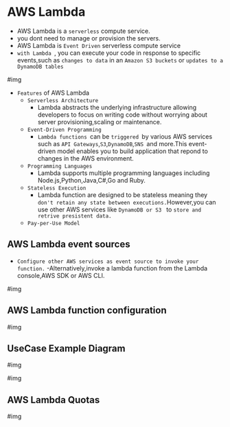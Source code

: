 # AWS Lambda

- AWS Lambda is a `serverless` compute service.
- you dont need to manage or provision the servers.
- AWS Lambda is `Event Driven` serverless compute service
- `with Lambda `, you can execute your code in response to specific events,such as `changes to data` in an `Amazon S3 buckets` or `updates to a DynamoDB tables`

#img


- `Features` of AWS Lambda
    - `Serverless Architecture`
        - Lambda abstracts the underlying infrastructure allowing developers to focus on writing code without worrying about server provisioning,scaling or maintenance.
    - `Event-Driven Programming`
        - `Lambda functions `can be `triggered `by various AWS services such as `API Gateways`,`S3`,`DynamoDB`,`SNS `and more.This event-driven model enables you to build application that repond to changes in the AWS environment.
    - `Programming Languages`
        - Lambda supports multiple programming languages including Node.js,Python,Java,C#,Go and Ruby.
    - `Stateless Execution`
        - Lambda function are designed to be stateless meaning they `don't retain any state between executions.`However,you can use other AWS services like `DynamoDB or S3 ` to `store and retrive presistent data.`
    - `Pay-per-Use Model`

## AWS Lambda event sources

- `Configure other AWS services as event source to invoke your function.`
-Alternatively,invoke a lambda function from the Lambda console,AWS SDK or AWS CLI.

#img

## AWS Lambda function configuration

#img

## UseCase Example Diagram

#img

#img


## AWS Lambda Quotas

#img